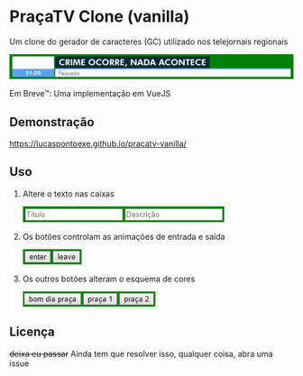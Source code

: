 # PraçaTV Clone (vanilla)

Um clone do gerador de caracteres (GC) utilizado nos telejornais regionais

![o clone em si](img/doc.png)

Em Breve™: Uma implementação em VueJS


## Demonstração

https://lucaspontoexe.github.io/pracatv-vanilla/

## Uso

1. Altere o texto nas caixas

    ![caixas de texto](img/textbox.png)

2. Os botões controlam as animações de entrada e saída

    ![botões enter/leave](img/buttons.png)

3. Os outros botões alteram o esquema de cores

    ![botões do esquema de cor](img/buttons_colorscheme.png)

## Licença

~~deixa eu passar~~ Ainda tem que resolver isso, qualquer coisa, abra uma issue